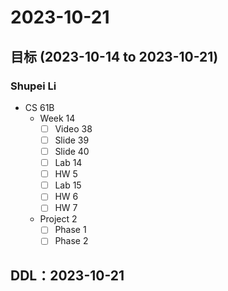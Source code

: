# 2023-10-21
## 目标 (2023-10-14 to 2023-10-21)
### Shupei Li
- CS 61B
    - Week 14 
        - [ ] Video 38
        - [ ] Slide 39
        - [ ] Slide 40
        - [ ] Lab 14
        - [ ] HW 5
        - [ ] Lab 15
        - [ ] HW 6
        - [ ] HW 7
    - Project 2
        - [ ] Phase 1
        - [ ] Phase 2

## DDL：2023-10-21

